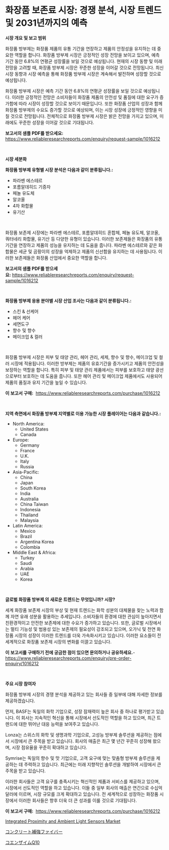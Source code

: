 <p><h1>화장품 보존료 시장: 경쟁 분석, 시장 트렌드 및 2031년까지의 예측</h1></p><p><strong>시장 개요 및 보고 범위</strong></p>
<p><p>화장품 방부제는 화장품 제품의 유통 기간을 연장하고 제품의 안정성을 유지하는 데 중요한 역할을 합니다. 화장품 방부제 시장은 긍정적인 성장 전망을 보이고 있으며, 예측 기간 동안 6.8%의 연평균 성장률을 보일 것으로 예상됩니다. 현재의 시장 동향 및 미래 전망을 고려할 때, 화장품 방부제 시장은 꾸준한 성장을 이어갈 것으로 전망됩니다. 최신 시장 동향과 시장 예측을 통해 화장품 방부제 시장은 계속해서 발전하며 성장할 것으로 예상됩니다.</p><p>화장품 방부제 시장은 예측 기간 동안 6.8%의 연평균 성장률을 보일 것으로 예상됩니다. 이러한 긍정적인 전망은 소비자들이 화장품 제품의 안전성 및 품질에 대한 요구가 증가함에 따라 시장이 성장할 것으로 보이기 때문입니다. 또한 화장품 산업의 성장과 함께 화장품 방부제의 수요도 증가할 것으로 예상되며, 이는 시장 성장에 긍정적인 영향을 미칠 것으로 전망됩니다. 전체적으로 화장품 방부제 시장은 밝은 전망을 가지고 있으며, 미래에도 꾸준한 성장을 이어갈 것으로 기대됩니다.</p></p>
<p><strong>보고서의 샘플 PDF를 받으세요:</strong> <a href="https://www.reliableresearchreports.com/enquiry/request-sample/1016212">https://www.reliableresearchreports.com/enquiry/request-sample/1016212</a></p>
<p>&nbsp;</p>
<p><strong>시장 세분화</strong></p>
<p><strong>화장품 방부제 유형별 시장 분석은 다음과 같이 분류됩니다.:</strong></p>
<p><ul><li>파라벤 에스테르</li><li>포름알데히드 기증자</li><li>페놀 유도체</li><li>알코올</li><li>4차 화합물</li><li>유기산</li></ul></p>
<p>&nbsp;</p>
<p><p>화장품 보존제 시장에는 파라벤 에스테르, 포름알데히드 혼합체, 페놀 유도체, 알코올, 쿼터네리 화합물, 유기산 등 다양한 유형이 있습니다.  이러한 보존제들은 화장품의 유통 기간을 연장하고 제품의 성능을 유지하는 데 도움을 줍니다. 파라벤 에스테르와 같은 화합물은 세균 및 곰팡이의 성장을 억제하고 제품의 신선함을 유지하는 데 사용됩니다. 이러한 보존제들은 화장품 산업에서 중요한 역할을 합니다.</p></p>
<p><strong>보고서의 샘플 PDF를 받으세요:</strong>&nbsp;<a href="https://www.reliableresearchreports.com/enquiry/request-sample/1016212">https://www.reliableresearchreports.com/enquiry/request-sample/1016212</a></p>
<p>&nbsp;</p>
<p><strong> 화장품 방부제 응용 분야별 시장 산업 조사는 다음과 같이 분류됩니다.:</strong></p>
<p><ul><li>스킨 & 선케어</li><li>헤어 케어</li><li>세면도구</li><li>향수 및 향수</li><li>메이크업 & 컬러</li></ul></p>
<p>&nbsp;</p>
<p><p>화장품 방부제 시장은 피부 및 태양 관리, 헤어 관리, 세제, 향수 및 향수, 메이크업 및 컬러 시장에 적용됩니다. 이러한 방부제는 제품의 유효기간을 증가시키고 제품의 안전성을 보장하는 역할을 합니다. 특히 피부 및 태양 관리 제품에서는 피부를 보호하고 태양 광선으로부터 보호하는 데 도움을 줍니다. 또한 헤어 관리 및 메이크업 제품에서도 사용되어 제품의 품질과 유지 기간을 높일 수 있습니다.</p></p>
<p><strong>이 보고서 구매:</strong>&nbsp; <a href="https://www.reliableresearchreports.com/purchase/1016212">https://www.reliableresearchreports.com/purchase/1016212</a></p>
<p>&nbsp;</p>
<p><strong>지역 측면에서 화장품 방부제 지역별로 이용 가능한 시장 플레이어는 다음과 같습니다.:</strong></p>
<p><ul>
    <li>
        North America:
        <ul>
            <li>United States</li>
            <li>Canada</li>
        </ul>
    </li>
    <li>
        Europe:
        <ul>
            <li>Germany</li>
            <li>France</li>
            <li>U.K.</li>
            <li>Italy</li>
            <li>Russia</li>
        </ul>
    </li>
    <li>
        Asia-Pacific:
        <ul>
            <li>China</li>
            <li>Japan</li>
            <li>South Korea</li>
            <li>India</li>
            <li>Australia</li>
            <li>China Taiwan</li>
            <li>Indonesia</li>
            <li>Thailand</li>
            <li>Malaysia</li>
        </ul>
    </li>
    <li>
        Latin America:
        <ul>
            <li>Mexico</li>
            <li>Brazil</li>
            <li>Argentina Korea</li>
            <li>Colombia</li>
        </ul>
    </li>
    <li>
        Middle East & Africa:
        <ul>
            <li>Turkey</li>
            <li>Saudi</li>
            <li>Arabia</li>
            <li>UAE</li>
            <li>Korea</li>
        </ul>
    </li>
    </ul></p>
<p>&nbsp;</p>
<p><strong>글로벌 화장품 방부제 의 새로운 트렌드는 무엇입니까? 시장?</strong></p>
<p><p>세계 화장품 보존제 시장의 부상 및 현재 트렌드는 화학 성분의 대체물을 찾는 노력과 함께 자연 유래 성분을 활용하는 추세입니다. 소비자들의 환경에 대한 관심이 높아지면서 친환경적이고 안전한 보존제에 대한 수요가 증가하고 있습니다. 또한, 글로벌 시장에서는 멀티 기능성 및 범용성 있는 보존제의 필요성이 강조되고 있으며, 오가닉 및 천연 화장품 시장의 성장이 이러한 트렌드를 더욱 가속화시키고 있습니다. 이러한 요소들이 전 세계적으로 화장품 보존제 시장의 변화를 이끌고 있습니다.</p></p>
<p><strong>이 보고서를 구매하기 전에 궁금한 점이 있으면 문의하거나 공유하세요.</strong>- <a href="https://www.reliableresearchreports.com/enquiry/pre-order-enquiry/1016212">https://www.reliableresearchreports.com/enquiry/pre-order-enquiry/1016212</a></p>
<p>&nbsp;</p>
<p><strong>주요 시장 참여자</strong></p>
<p><p>화장품 방부제 시장의 경쟁 분석을 제공하고 있는 회사들 중 일부에 대해 자세한 정보를 제공하겠습니다.</p><p>먼저, BASF는 독일의 화학 기업으로, 성장 잠재력이 높은 회사 중 하나로 평가받고 있습니다. 이 회사는 지속적인 혁신을 통해 시장에서 선도적인 역할을 하고 있으며, 최근 트렌드에 대한 뛰어난 대응 능력을 보여주고 있습니다.</p><p>Lonza는 스위스의 화학 및 생명과학 기업으로, 고성능 방부제 솔루션을 제공하는 점에서 시장에서 큰 주목을 받고 있습니다. 회사의 매출은 최근 몇 년간 꾸준히 성장해 왔으며, 시장 점유율을 꾸준히 확대하고 있습니다.</p><p>Symrise는 독일의 향수 및 맛 기업으로, 고객 요구에 맞는 맞춤형 방부제 솔루션을 제공하는 데 주력하고 있습니다. 최근에는 미래 지향적인 솔루션을 개발하여 시장에서 큰 주목을 받고 있습니다.</p><p>이러한 회사들은 고객 요구를 충족시키는 혁신적인 제품과 서비스를 제공하고 있으며, 시장에서 선도적인 역할을 하고 있습니다. 이들 중 일부 회사의 매출은 연간으로 수십억 달러에 이르며, 시장 규모를 크게 확대하고 있습니다. 전 세계적으로 성장하는 화장품 시장에서 이러한 회사들은 향후 더욱 더 큰 성과를 이룰 것으로 기대됩니다.</p></p>
<p><strong>이 보고서 구매:</strong>&nbsp;&nbsp;<a href="https://www.reliableresearchreports.com/purchase/1016212">https://www.reliableresearchreports.com/purchase/1016212</a></p>
<p><p><a href="https://github.com/Sinjinluong3e0awx2m195k76/Market-Research-Report-List-1/blob/main/integrated-proximity-and-ambient-light-sensors-market.md">Integrated Proximity and Ambient Light Sensors Market</a></p><p><a href="https://medium.com/@s.guest01/%E3%82%B3%E3%83%B3%E3%82%AF%E3%83%AA%E3%83%BC%E3%83%88%E8%A3%9C%E5%BC%B7%E7%B9%8A%E7%B6%AD%E5%B8%82%E5%A0%B4-2031%E5%B9%B4%E3%81%BE%E3%81%A7%E3%81%AE%E5%8B%95%E5%90%91-%E4%BA%88%E6%B8%AC-%E7%AB%B6%E4%BA%89%E5%88%86%E6%9E%90-9e785cb3e263">コンクリート補強ファイバー</a></p><p><a href="https://medium.com/@stevencornish04/coenzyme-q10%E5%B8%82%E5%A0%B4%E3%81%AF-%E5%B8%82%E5%A0%B4%E3%82%B7%E3%82%A7%E3%82%A2-%E5%B8%82%E5%A0%B4%E3%83%88%E3%83%AC%E3%83%B3%E3%83%89-%E5%B8%82%E5%A0%B4%E6%88%90%E9%95%B7%E3%81%AB%E9%96%A2%E3%81%99%E3%82%8B%E6%83%85%E5%A0%B1%E3%82%92%E6%8F%90%E4%BE%9B%E3%81%97%E3%81%BE%E3%81%99-7c5c83945b82">コエンザイムQ10</a></p></p>
